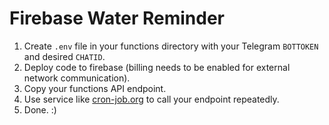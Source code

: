 # Firebase Water Reminder

1. Create `.env` file in your functions directory with your Telegram `BOTTOKEN` and desired `CHATID`.
2. Deploy code to firebase (billing needs to be enabled for external network communication).
3. Copy your functions API endpoint.
4. Use service like [cron-job.org](https://cron-job.org/) to call your endpoint repeatedly.
5. Done. :)
